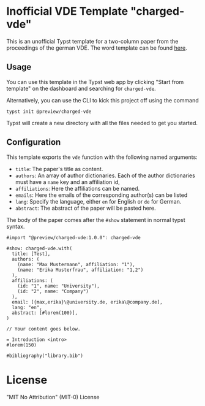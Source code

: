 # Inofficial VDE Template "charged-vde"
This is an unofficial Typst template for a two-column paper from the proceedings
of the german VDE. The word template can be found
[here](https://www.vde-verlag.de/buecher/proceedings/schreibanleitungen.html).

## Usage
You can use this template in the Typst web app by clicking "Start from template"
on the dashboard and searching for `charged-vde`.

Alternatively, you can use the CLI to kick this project off using the command
```
typst init @preview/charged-vde
```

Typst will create a new directory with all the files needed to get you started.

## Configuration
This template exports the `vde` function with the following named arguments:

- `title`: The paper's title as content.
- `authors`: An array of author dictionaries. Each of the author dictionaries
  must have a `name` key and an affiliation id,
- `affiliations`: Here the affiliations can be named.
- `emails`: Here the emails of the corresponding author(s) can be listed
- `lang`: Specify the language, either `en` for English or `de` for German.
- `abstract`: The abstract of the paper will be pasted here.

The body of the paper comes after the `#show` statement in normal typst syntax.

```typ
#import "@preview/charged-vde:1.0.0": charged-vde

#show: charged-vde.with(
  title: [Test],
  authors: (
    (name: "Max Mustermann", affiliation: "1"),
    (name: "Erika Musterfrau", affiliation: "1,2")
  ),
  affiliations: (
    (id: "1", name: "University"),
    (id: "2", name: "Company")
  ),
  email: [{max,erika}\@university.de, erika\@company.de],
  lang: "en",
  abstract: [#lorem(100)],
)

// Your content goes below.

= Introduction <intro>
#lorem(150)

#bibliography("library.bib")

```

# License
"MIT No Attribution" (MIT-0) License